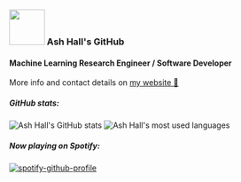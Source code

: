 ### <img src="https://i.giphy.com/media/du3J3cXyzhj75IOgvA/giphy.webp" height="64px" /> Ash Hall's GitHub

#### Machine Learning Research Engineer / Software Developer

More info and contact details on [my website 🔗](https://ashwhall.github.io/)

##### GitHub stats:
![Ash Hall's GitHub stats](github-readme-stats-git-masterrstaa-rickstaa.vercel.app/api?username=ashwhall&include_all_commits=true&count_private=true&show_icons=true&line_height=20) 
![Ash Hall's most used languages](github-readme-stats-git-masterrstaa-rickstaa.vercel.app/api/top-langs/?username=ashwhall&layout=compact)



##### Now playing on Spotify:
[![spotify-github-profile](https://spotify-github-profile.vercel.app/api/view?uid=1280496103&cover_image=true&theme=novatorem&bar_color=53b14f&bar_color_cover=true)](https://spotify-github-profile.vercel.app/api/view?uid=1280496103&cover_image=true&theme=novatorem&bar_color=53b14f&bar_color_cover=true)
